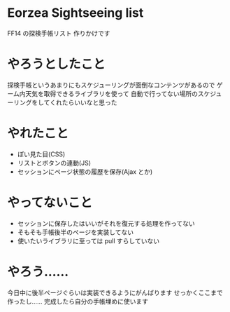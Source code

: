# Eorzea Sightseeing list

FF14 の探検手帳リスト
作りかけです

# やろうとしたこと

探検手帳というあまりにもスケジューリングが面倒なコンテンツがあるので
ゲーム内天気を取得できるライブラリを使って
自動で行ってない場所のスケジューリングをしてくれたらいいなと思った

# やれたこと

- ぽい見た目(CSS)
- リストとボタンの連動(JS)
- セッションにページ状態の履歴を保存(Ajax とか)

# やってないこと

- セッションに保存したはいいがそれを復元する処理を作ってない
- そもそも手帳後半のページを実装してない
- 使いたいライブラリに至っては pull すらしていない

# やろう……

今日中に後半ページぐらいは実装できるようにがんばります
せっかくここまで作ったし……
完成したら自分の手帳埋めに使います
